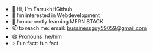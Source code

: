 - 👋 Hi, I’m FarrukhHGithub
- 👀 I’m interested in Webdevelopment
- 🌱 I’m currently learning MERN STACK
- 📫 to reach me: email: bussinessguy59059@gmail.com
- 😄 Pronouns: he/him
- ⚡ Fun fact: fun fact

<!---
FarrukhHGithub/FarrukhHGithub is a ✨ special ✨ repository because its `README.md` (this file) appears on your GitHub profile.
You can click the Preview link to take a look at your changes.
--->
